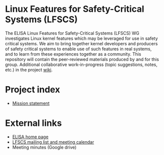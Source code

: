 # Linux Features for Safety-Critical Systems (LFSCS)
The ELISA Linux Features for Safety-Critical Systems (LFSCS) WG investigates Linux kernel features which may be leveraged for use in safety critical systems.  We aim to bring together kernel developers and producers of safety critical systems to enable use of such features in real systems, and to learn from these experiences together as a community.
This repository will contain the peer-reviewed materials produced by and for this group.  Additional collaborative work-in-progress (topic suggestions, notes, etc.) in the project [wiki](https://github.com/coppermanME/wg-LFSCS/blob/main/wiki).

# Project index
  * [Mission statement](https://github.com/coppermanME/wg-LFSCS/blob/main/mission.md)

# External links
  * [ELISA home page](https://elisa.tech)
  * [LFSCS mailing list and meeting calendar](https://lists.elisa.tech/g/linux-features)
  * Meeting minutes (Google drive)
